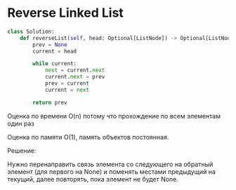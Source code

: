 # Reverse Linked List
```python
class Solution:
    def reverseList(self, head: Optional[ListNode]) -> Optional[ListNode]:
        prev = None
        current = head

        while current:
            next = current.next
            current.next = prev
            prev = current
            current = next

        return prev
```

Оценка по времени O(n) потому что прохождение по всем элементам один раз

Оценка по памяти O(1), память объектов постоянная.

Решение:

Нужно перенаправить связь элемента со следующего на обратный элемент 
(для первого на None) и поменять местами предыдущий на текущий, 
далее повторять, пока элемент не будет None.
